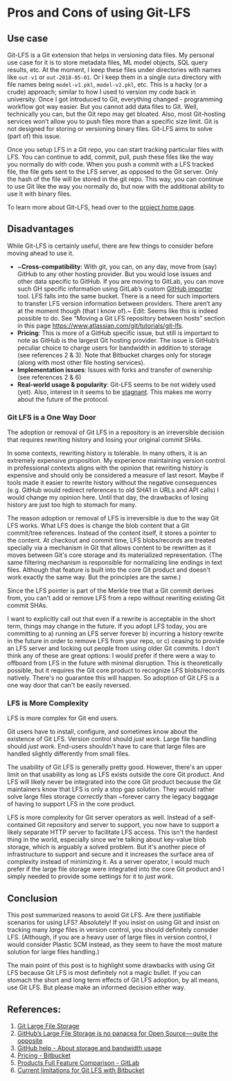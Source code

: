 
# Pros and Cons of using Git-LFS

## Use case

Git-LFS is a Git extension that helps in versioning data files. My personal use case for it is to store metadata files, ML model objects, SQL query results, etc. At the moment, I keep these files under directories with names like `out-v1` or `out-2018-05-01`. Or I keep them in a single `data` directory with file names being `model-v1.pkl`, `model-v2.pkl`, etc. This is a hacky (or a crude) approach; similar to how I used to version my code back in university. Once I got introduced to Git, everything changed - programming workflow got way easier. But you cannot add data files to Git. Well, technically you can, but the Git repo may get bloated. Also, most Git-hosting services won’t allow you to push files more than a specific size limit. Git is not designed for storing or versioning binary files. Git-LFS aims to solve (part of) this issue.

Once you setup LFS in a Git repo, you can start tracking particular files with LFS. You can continue to add, commit, pull, push these files like the way you normally do with code. When you push a commit with a LFS tracked file, the file gets sent to the LFS server, as opposed to the Git server. Only the hash of the file will be stored in the git repo. This way, you can continue to use Git like the way you normally do, but now with the additional ability to use it with binary files.

To learn more about Git-LFS, head over to the [project home page](https://git-lfs.github.com/).

## Disadvantages

While Git-LFS is certainly useful, there are few things to consider before moving ahead to use it.

-   ~**Cross-compatibility**: With git, you can, on any day, move from (say) GitHub to any other hosting provider. But you would lose issues and other data specific to GitHub. If you are moving to GitLab, you can move such GH specific information using GitLab’s custom [GitHub importer](https://docs.gitlab.com/ee/user/project/import/github.html) tool. LFS falls into the same bucket. There is a need for such importers to transfer LFS version information between providers. There aren’t any at the moment though (that I know of).~ Edit: Seems like this is indeed possible to do. See “Moving a Git LFS repository between hosts” section in this page https://www.atlassian.com/git/tutorials/git-lfs.
-   **Pricing**: This is more of a GitHub specific issue, but still is important to note as GitHub is the largest Git hosting provider. The issue is GitHub’s peculiar choice to charge users for bandwidth in addition to storage (see references 2 & 3). Note that Bitbucket charges only for storage (along with most other file hosting services).
-   **Implementation issues**: Issues with forks and transfer of ownership (see references 2 & 6)
-   **Real-world usage & popularity**: Git-LFS seems to be not widely used (yet). Also, interest in it seems to be [stagnant](https://trends.google.com/trends/explore?q=git%20lfs). This makes me worry about the future of the protocol.


### Git LFS is a One Way Door

The adoption or removal of Git LFS in a repository is an irreversible decision that requires rewriting history and losing your original commit SHAs.

In some contexts, rewriting history is tolerable. In many others, it is an extremely expensive proposition. My experience maintaining version control in professional contexts aligns with the opinion that rewriting history is expensive and should only be considered a measure of last resort. Maybe if tools made it easier to rewrite history without the negative consequences (e.g. GitHub would redirect references to old SHA1 in URLs and API calls) I would change my opinion here. Until that day, the drawbacks of losing history are just too high to stomach for many.

The reason adoption or removal of LFS is irreversible is due to the way Git LFS works. What LFS does is change the blob content that a Git commit/tree references. Instead of the content itself, it stores a pointer to the content. At checkout and commit time, LFS blobs/records are treated specially via a mechanism in Git that allows content to be rewritten as it moves between Git's core storage and its materialized representation. (The same filtering mechanism is responsible for normalizing line endings in text files. Although that feature is built into the core Git product and doesn't work exactly the same way. But the principles are the same.)

Since the LFS pointer is part of the Merkle tree that a Git commit derives from, you can't add or remove LFS from a repo without rewriting existing Git commit SHAs.

I want to explicitly call out that even if a rewrite is acceptable in the short term, things may change in the future. If you adopt LFS today, you are committing to a) running an LFS server forever b) incurring a history rewrite in the future in order to remove LFS from your repo, or c) ceasing to provide an LFS server and locking out people from using older Git commits. I don't think any of these are great options: I would prefer if there were a way to offboard from LFS in the future with minimal disruption. This is theoretically possible, but it requires the Git core product to recognize LFS blobs/records natively. There's no guarantee this will happen. So adoption of Git LFS is a one way door that can't be easily reversed.

### LFS is More Complexity

LFS is more complex for Git end users.

Git users have to install, configure, and sometimes know about the existence of Git LFS. Version control should _just work_. Large file handling should _just work_. End-users shouldn't have to care that large files are handled slightly differently from small files.

The usability of Git LFS is generally pretty good. However, there's an upper limit on that usability as long as LFS exists outside the core Git product. And LFS will likely never be integrated into the core Git product because the Git maintainers know that LFS is only a stop gap solution. They would rather solve large files storage _correctly_ than ~forever carry the legacy baggage of having to support LFS in the core product.

LFS is more complexity for Git server operators as well. Instead of a self-contained Git repository and server to support, you now have to support a likely separate HTTP server to facilitate LFS access. This isn't the hardest thing in the world, especially since we're talking about key-value blob storage, which is arguably a solved problem. But it's another piece of infrastructure to support and secure and it increases the surface area of complexity instead of minimizing it. As a server operator, I would much prefer if the large file storage were integrated into the core Git product and I simply needed to provide some settings for it to _just work_.


## Conclusion

This post summarized reasons to avoid Git LFS. Are there justifiable scenarios for using LFS? Absolutely! If you insist on using Git and insist on tracking many _large_ files in version control, you should definitely consider LFS. (Although, if you are a heavy user of large files in version control, I would consider Plastic SCM instead, as they seem to have the most mature solution for large files handling.)

The main point of this post is to highlight some drawbacks with using Git LFS because Git LFS is most definitely not a magic bullet. If you can stomach the short and long term effects of Git LFS adoption, by all means, use Git LFS. But please make an informed decision either way.


## References:

1. [Git Large File Storage](https://git-lfs.github.com/)
2. [GitHub’s Large File Storage is no panacea for Open Source — quite the opposite](https://medium.com/@megastep/github-s-large-file-storage-is-no-panacea-for-open-source-quite-the-opposite-12c0e16a9a91)
3. [GitHub help - About storage and bandwidth usage](https://help.github.com/articles/about-storage-and-bandwidth-usage/)
4. [Pricing - Bitbucket](https://bitbucket.org/product/pricing?tab=cloud)
5. [Products Full Feature Comparison - GitLab](https://about.gitlab.com/pricing/self-hosted/feature-comparison/)
6. [Current limitations for Git LFS with Bitbucket](https://confluence.atlassian.com/bitbucket/current-limitations-for-git-lfs-with-bitbucket-828781638.html)

